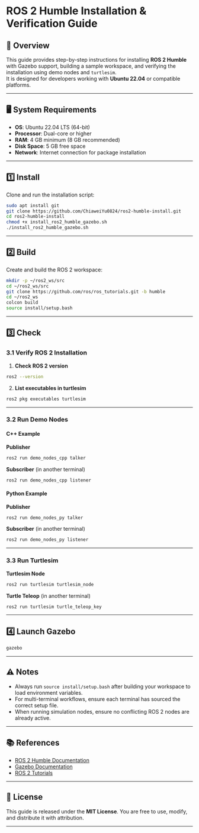 # ROS 2 Humble Installation & Verification Guide

## 📖 Overview
This guide provides step-by-step instructions for installing **ROS 2 Humble** with Gazebo support, building a sample workspace, and verifying the installation using demo nodes and `turtlesim`.  
It is designed for developers working with **Ubuntu 22.04** or compatible platforms.

---

## 🖥 System Requirements
- **OS**: Ubuntu 22.04 LTS (64-bit)
- **Processor**: Dual-core or higher
- **RAM**: 4 GB minimum (8 GB recommended)
- **Disk Space**: 5 GB free space
- **Network**: Internet connection for package installation

---

## 1️⃣ Install

Clone and run the installation script:
```bash
sudo apt install git
git clone https://github.com/ChiaweiYu0824/ros2-humble-install.git
cd ros2-humble-install
chmod +x install_ros2_humble_gazebo.sh
./install_ros2_humble_gazebo.sh
```

---

## 2️⃣ Build

Create and build the ROS 2 workspace:
```bash
mkdir -p ~/ros2_ws/src
cd ~/ros2_ws/src
git clone https://github.com/ros/ros_tutorials.git -b humble
cd ~/ros2_ws
colcon build
source install/setup.bash
```

---

## 3️⃣ Check

### 3.1 Verify ROS 2 Installation
1. **Check ROS 2 version**
```bash
ros2 --version
```
2. **List executables in turtlesim**
```bash
ros2 pkg executables turtlesim
```

---

### 3.2 Run Demo Nodes

#### C++ Example
**Publisher**
```bash
ros2 run demo_nodes_cpp talker
```
**Subscriber** (in another terminal)
```bash
ros2 run demo_nodes_cpp listener
```

#### Python Example
**Publisher**
```bash
ros2 run demo_nodes_py talker
```
**Subscriber** (in another terminal)
```bash
ros2 run demo_nodes_py listener
```

---

### 3.3 Run Turtlesim

**Turtlesim Node**
```bash
ros2 run turtlesim turtlesim_node
```
**Turtle Teleop** (in another terminal)
```bash
ros2 run turtlesim turtle_teleop_key
```

---

## 4️⃣ Launch Gazebo
```bash
gazebo
```

---

## ⚠️ Notes
- Always run `source install/setup.bash` after building your workspace to load environment variables.
- For multi-terminal workflows, ensure each terminal has sourced the correct setup file.
- When running simulation nodes, ensure no conflicting ROS 2 nodes are already active.

---

## 📚 References
- [ROS 2 Humble Documentation](https://docs.ros.org/en/humble/index.html)
- [Gazebo Documentation](https://gazebosim.org/home)
- [ROS 2 Tutorials](https://docs.ros.org/en/humble/Tutorials.html)

---

## 📜 License
This guide is released under the **MIT License**. You are free to use, modify, and distribute it with attribution.

---
